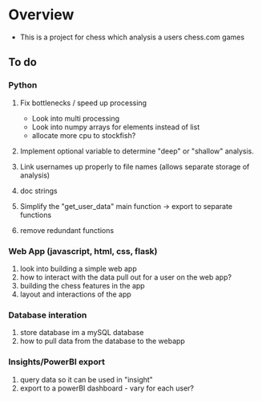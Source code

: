 # Overview

- This is a project for chess which analysis a users chess.com games

## To do

### Python

1. Fix bottlenecks / speed up processing

    - Look into multi processing
    - Look into numpy arrays for elements instead of list
    - allocate more cpu to stockfish?

2. Implement optional variable to determine "deep" or "shallow" analysis.
3. Link usernames up properly to file names (allows separate storage of analysis)
4. doc strings
5. Simplify the "get_user_data" main function -> export to separate functions
6. remove redundant functions


### Web App (javascript, html, css, flask)

1. look into building a simple web app
2. how to interact with the data pull out for a user on the web app?
3. building the chess features in the app
4. layout and interactions of the app

### Database interation

1. store database im a mySQL database
2. how to pull data from the database to the webapp

### Insights/PowerBI export

1. query data so it can be used in "insight"
2. export to a powerBI dashboard - vary for each user?
